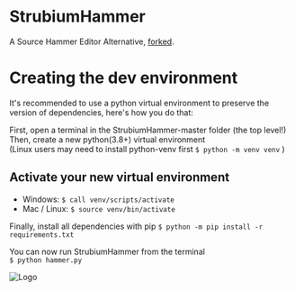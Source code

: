 # StrubiumHammer
A Source Hammer Editor Alternative, [forked](https://github.com/strubium/QtPyHammer---Fork).

# Creating the dev environment
It's recommended to use a python virtual environment to preserve the version of dependencies, here's how you do that:

First, open a terminal in the StrubiumHammer-master folder (the top level!)   
Then, create a new python(3.8+) virtual environment  
(Linux users may need to install python-venv first `$ python -m venv venv`  )  
 
## Activate your new virtual environment   
* Windows: `$ call venv/scripts/activate`  
* Mac / Linux: `$ source venv/bin/activate`
  
Finally, install all dependencies with pip
`$ python -m pip install -r requirements.txt`

You can now run StrubiumHammer from the terminal  
`$ python hammer.py`

![Logo](https://github.com/user-attachments/assets/5e906c7f-c8a7-40e1-8d49-986a505a37ff)
